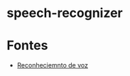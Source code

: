 # speech-recognizer

# Fontes

- [Reconheciemnto de voz](https://www.youtube.com/watch?v=0mJC0A72Fnw)